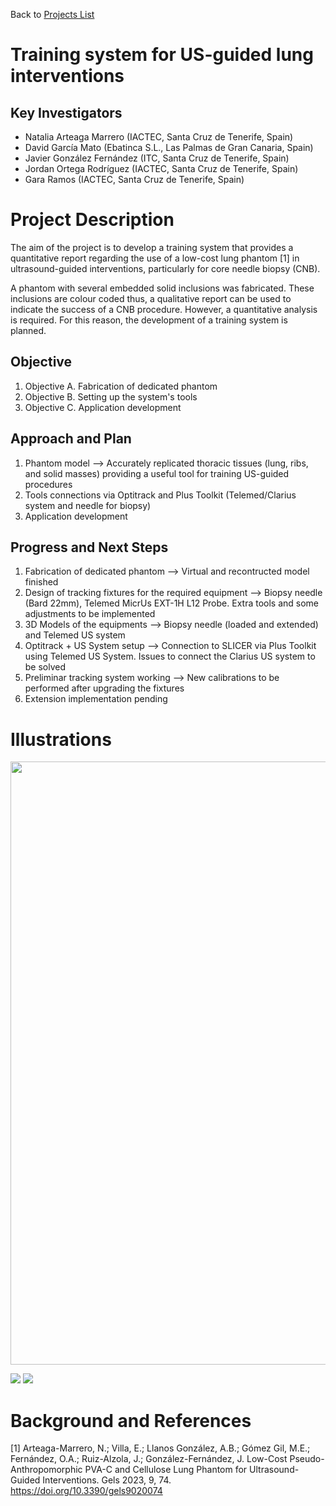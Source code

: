 Back to [Projects List](../../README.md#ProjectsList)

# Training system for US-guided lung interventions

## Key Investigators

- Natalia Arteaga Marrero (IACTEC, Santa Cruz de Tenerife, Spain)
- David García Mato (Ebatinca S.L., Las Palmas de Gran Canaria, Spain)
- Javier González Fernández (ITC, Santa Cruz de Tenerife, Spain)
- Jordan Ortega Rodríguez (IACTEC, Santa Cruz de Tenerife, Spain)
- Gara Ramos (IACTEC, Santa Cruz de Tenerife, Spain)

# Project Description

The aim of the project is to develop a training system that provides a quantitative report regarding the use of a low-cost lung phantom [1] in ultrasound-guided interventions, particularly for core needle biopsy (CNB). 

A phantom with several embedded solid inclusions was fabricated. These inclusions are colour coded thus, a qualitative report can be used to indicate the success
of a CNB procedure. However, a quantitative analysis is required. For this reason, the development of a training system is planned.

## Objective

1. Objective A. Fabrication of dedicated phantom 
2. Objective B. Setting up the system's tools 
3. Objective C. Application development

## Approach and Plan

1. Phantom model --> Accurately replicated thoracic tissues (lung, ribs, and solid masses) providing a useful tool for training US-guided procedures
2. Tools connections via Optitrack and Plus Toolkit (Telemed/Clarius system and needle for biopsy) 
4. Application development

## Progress and Next Steps

1. Fabrication of dedicated phantom --> Virtual and recontructed model finished  
2. Design of tracking fixtures for the required equipment --> Biopsy needle (Bard 22mm), Telemed MicrUs EXT-1H L12 Probe. Extra tools and some adjustments to be implemented 
3. 3D Models of the equipments --> Biopsy needle (loaded and extended) and Telemed US system
4. Optitrack + US System setup --> Connection to SLICER via Plus Toolkit using Telemed US System. Issues to connect the Clarius US system to be solved
5. Preliminar tracking system working --> New calibrations to be performed after upgrading the fixtures
6. Extension implementation pending  

# Illustrations
<img src="https://user-images.githubusercontent.com/40359004/216602062-059faa73-95e9-4e45-886c-19dda4977901.png" width="965"/>

![](https://github.com/NA-MIC/ProjectWeek/blob/master/PW38_2023_GranCanaria/Projects/US-guided_TrainingSystem/NAMIC_Demo_0.gif)
![](https://github.com/NA-MIC/ProjectWeek/blob/master/PW38_2023_GranCanaria/Projects/US-guided_TrainingSystem/NAMIC_Demo_1.gif)

# Background and References

[1] Arteaga-Marrero, N.; Villa, E.; Llanos González, A.B.; Gómez Gil, M.E.; Fernández, O.A.; Ruiz-Alzola, J.; González-Fernández, J. 
Low-Cost Pseudo-Anthropomorphic PVA-C and Cellulose Lung Phantom for Ultrasound-Guided Interventions. Gels 2023, 9, 74. https://doi.org/10.3390/gels9020074
